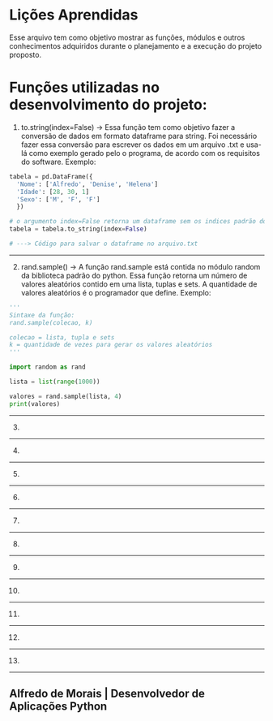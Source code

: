 # Lições Aprendidas
Esse arquivo tem como objetivo mostrar as funções, módulos e outros conhecimentos adquiridos durante o planejamento e a execução do projeto proposto. 

# Funções utilizadas no desenvolvimento do projeto: 
1. to.string(index=False) -> Essa função tem como objetivo fazer a conversão de dados em formato dataframe para string. Foi necessário fazer essa conversão para escrever os dados em um arquivo .txt e usa-lá como exemplo gerado pelo o programa, de acordo com os requisitos do software. Exemplo:

~~~python
tabela = pd.DataFrame({
  'Nome': ['Alfredo', 'Denise', 'Helena']
  'Idade': [28, 30, 1]
  'Sexo': ['M', 'F', 'F']
  })

# o argumento index=False retorna um dataframe sem os indices padrão do módulo pandas.
tabela = tabela.to_string(index=False)

# ---> Código para salvar o dataframe no arquivo.txt 
~~~
<hr />

2. rand.sample() -> A função rand.sample está contida no módulo random da biblioteca padrão do python. Essa função retorna um número de valores aleatórios contido em uma lista, tuplas e sets. A quantidade de valores aleatórios é o programador que define. Exemplo:

~~~python
''' 
Sintaxe da função: 
rand.sample(colecao, k)

colecao = lista, tupla e sets
k = quantidade de vezes para gerar os valores aleatórios
'''

import random as rand

lista = list(range(1000))

valores = rand.sample(lista, 4)
print(valores)

~~~ 
<hr />

3.  
<hr />

4.
<hr />

5.
<hr />

6. 
<hr />

7. 
<hr />

8. 
<hr />

9. 
<hr />

10. 
<hr />

11. 
<hr />

12. 
<hr />

13. 
<hr />

## Alfredo de Morais | Desenvolvedor de Aplicações Python
